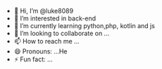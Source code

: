 - 👋 Hi, I’m @luke8089
- 👀 I’m interested in back-end
- 🌱 I’m currently learning python,php, kotlin and js
- 💞️ I’m looking to collaborate on ...
- 📫 How to reach me ...
- 😄 Pronouns: ...He
- ⚡ Fun fact: ...

<!---
luke8089/luke8089 is a ✨ special ✨ repository because its `README.md` (this file) appears on your GitHub profile.
You can click the Preview link to take a look at your changes.
--->
